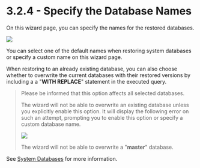 # 3.2.4 - Specify the Database Names

On this wizard page, you can specify the names for the restored databases.

![](https://github.com/robertzakiev/gitbook/tree/703d9f96af3546d5a85e17cd24df8e3834d130e4/assets/restore-sql-db-names-2.png)

You can select one of the default names when restoring system databases or specify a custom name on this wizard page.

When restoring to an already existing database, you can also choose whether to overwrite the current databases with their restored versions by including a a "**WITH REPLACE**" statement in the executed query.

> Please be informed that this option affects all selected databases.
>
> The wizard will not be able to overwrite an existing database unless you explicitly enable this option. It will display the following error on such an attempt, prompting you to enable this option or specify a custom database name.
>
> ![](https://github.com/robertzakiev/gitbook/tree/703d9f96af3546d5a85e17cd24df8e3834d130e4/assets/restore-wizard-warning-restore-existing-db.png)
>
> The wizard will not be able to overwrite a "**master**" database.

See [System Databases](https://docs.microsoft.com/en-us/sql/relational-databases/databases/system-databases) for more information.

